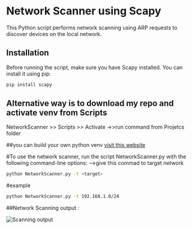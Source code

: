 # Network Scanner using Scapy

This Python script performs network scanning using ARP requests to discover devices on the local network.

## Installation

Before running the script, make sure you have Scapy installed. You can install it using pip:

```bash
pip install scapy
```

## Alternative way is to download my repo and activate venv from Scripts

NetworkScanner >> Scripts >> Activate 
->>run command from Projetcs folder

##you can build your own python venv  [visit this website](https://docs.python.org/3/library/venv.html)


#To use the network scanner, run the script NetworkScanner.py with the following command-line options:
 -->give this commad to target network

```bash
python NetworkScanner.py -t <target>
```

#example
```bash
python NetworkScanner.py -t 192.168.1.0/24
```

##Network Scanning output :

![Scanning output](https://github.com/MuHIUDDIn98/Py_Networking.git/NetworkScanner/screeShot/ScanningOutput.PNG)

